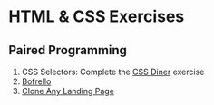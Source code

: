# HTML & CSS Exercises

## Paired Programming
1. CSS Selectors: Complete the [CSS Diner](http://flukeout.github.io/) exercise
1. [Bofrello](bofrello/README.md)
1. [Clone Any Landing Page](clone/README.md)
